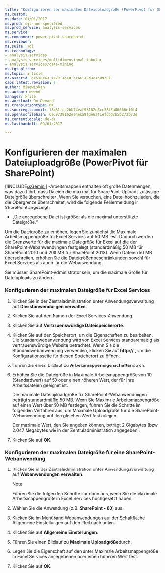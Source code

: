 ```yaml
---
title: "Konfigurieren der maximalen Dateiuploadgröße (PowerPivot für SharePoint) | Microsoft Docs"
ms.custom: 
ms.date: 03/01/2017
ms.prod: sql-non-specified
ms.prod_service: analysis-services
ms.service: 
ms.component: power-pivot-sharepoint
ms.reviewer: 
ms.suite: sql
ms.technology:
- analysis-services
- analysis-services/multidimensional-tabular
- analysis-services/data-mining
ms.tgt_pltfrm: 
ms.topic: article
ms.assetid: ac516c63-1e79-4ae8-bca6-32d3c1a09c00
caps.latest.revision: 9
author: Minewiskan
ms.author: owend
manager: kfile
ms.workload: On Demand
ms.translationtype: MT
ms.sourcegitcommit: f3481fcc2bb74eaf93182e6cc58f5a06666e10f4
ms.openlocfilehash: 6e79739162ee4eba9fde6af1efddd7b5b273b73d
ms.contentlocale: de-de
ms.lasthandoff: 09/01/2017

---
```

# <a name="configure-maximum-file-upload-size-power-pivot-for-sharepoint"></a>Konfigurieren der maximalen Dateiuploadgröße (PowerPivot für SharePoint)
  [!INCLUDE[ssGemini](../../includes/ssgemini-md.md)] -Arbeitsmappen enthalten oft große Datenmengen, was dazu führt, dass Dateien die maximal für SharePoint-Uploads zulässige Dateigröße überschreiten. Wenn Sie versuchen, eine Datei hochzuladen, die die Obergrenze überschreitet, wird die folgende Fehlermeldung in SharePoint angezeigt:  
  
-   „Die angegebene Datei ist größer als die maximal unterstützte Dateigröße.“  
  
 Um die Dateigröße zu erhöhen, legen Sie zunächst die Maximale Arbeitsmappengröße für Excel Services auf 50 MB fest. Dadurch werden die Grenzwerte für die maximale Dateigröße für Excel auf die der SharePoint-Webanwendungen festgelegt (standardmäßig 50 MB für SharePoint 2010 und 200 MB für SharePoint 2013). Wenn Dateien 50 MB überschreiten, erhöhen Sie die Dateigrößenbeschränkungen sowohl für Excel Services als auch für die Webanwendung.  
  
 Sie müssen SharePoint-Administrator sein, um die maximale Größe für Dateiuploads zu ändern.  
  
### <a name="configure-maximum-file-size-for-excel-services"></a>Konfigurieren der maximalen Dateigröße für Excel Services  
  
1.  Klicken Sie in der Zentraladministration unter Anwendungsverwaltung auf **Dienstanwendungen verwalten**.  
  
2.  Klicken Sie auf den Namen der Excel Services-Anwendung.  
  
3.  Klicken Sie auf **Vertrauenswürdige Dateispeicherorte**.  
  
4.  Klicken Sie auf den Speicherort, um die Eigenschaften zu bearbeiten. Die Standardwebanwendung wird von Excel Services standardmäßig als vertrauenswürdige Website betrachtet. Wenn Sie die Standardwebanwendung verwenden, klicken Sie auf **http://** , um die Konfigurationsseite für diesen Speicherort zu öffnen.  
  
5.  Führen Sie einen Bildlauf zu **Arbeitsmappeneigenschaften**durch.  
  
6.  Erhöhen Sie die Dateigröße in Maximale Arbeitsmappengröße von 10 (Standardwert) auf 50 oder einen höheren Wert, der für Ihre Arbeitsdateien geeignet ist.  
  
     Die maximale Dateiuploadgröße für SharePoint-Webanwendungen beträgt standardmäßig 50 MB. Wenn Sie Maximale Arbeitsmappengröße auf einen Wert über 50 MB festlegen, führen Sie die Schritte im folgenden Verfahren aus, um Maximale Uploadgröße für die SharePoint-Webanwendung auf den gleichen Wert festzulegen.  
  
     Der maximale Wert, den Sie angeben können, beträgt 2 Gigabytes (bzw. 2.047 Megabytes wie in der Zentraladministration angegeben).  
  
7.  Klicken Sie auf **OK**.  
  
### <a name="configure-maximum-file-size-for-a-sharepoint-web-application"></a>Konfigurieren der maximalen Dateigröße für eine SharePoint-Webanwendung  
  
1.  Klicken Sie in der Zentraladministration unter Anwendungsverwaltung auf **Webanwendungen verwalten**.  
  
    > [!NOTE]  
    >  Führen Sie die folgenden Schritte nur dann aus, wenn Sie die Maximale Arbeitsmappengröße in Excel Services hochgesetzt haben.  
  
2.  Wählen Sie die Anwendung (z.B. **SharePoint - 80**) aus.  
  
3.  Klicken Sie im Menüband Webanwendungen auf der Schaltfläche Allgemeine Einstellungen auf den Pfeil nach unten.  
  
4.  Klicken Sie auf **Allgemeine Einstellungen**.  
  
5.  Führen Sie einen Bildlauf zu **Maximale Uploadgröße**durch.  
  
6.  Legen Sie die Eigenschaft auf den unter Maximale Arbeitsmappengröße in Excel Services angegebenen oder einen höheren Wert fest.  
  
7.  Klicken Sie auf **OK**.  
  
  

